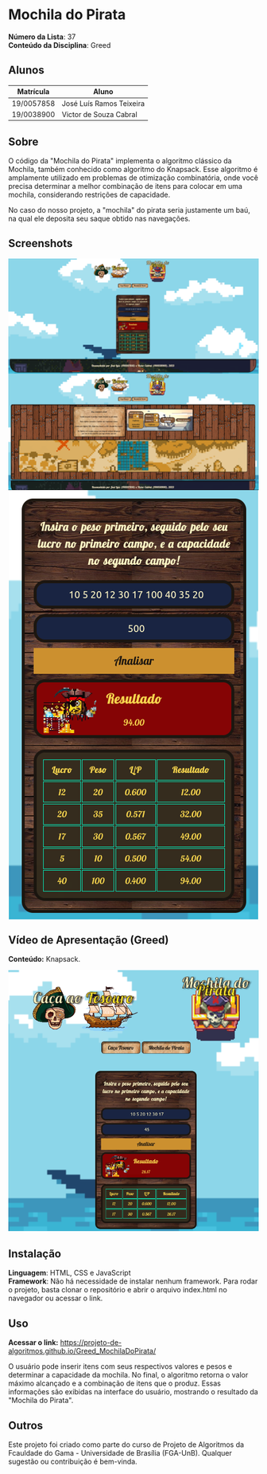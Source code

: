 # Mochila do Pirata

**Número da Lista**: 37<br>
**Conteúdo da Disciplina**: Greed<br>

## Alunos
|Matrícula | Aluno |
| -- | -- |
| 19/0057858  |  José Luís Ramos Teixeira |
| 19/0038900  |  Victor de Souza Cabral |


## Sobre 
O código da "Mochila do Pirata" implementa o algoritmo clássico da Mochila, também conhecido como algoritmo do Knapsack. Esse algoritmo é amplamente utilizado em problemas de otimização combinatória, onde você precisa determinar a melhor combinação de itens para colocar em uma mochila, considerando restrições de capacidade. 

No caso do nosso projeto, a "mochila" do pirata seria justamente um baú, na qual ele deposita seu saque obtido nas navegações.

## Screenshots

<img src="assets/print1-entrega3.png" style="display: block; margin-left: auto; margin-right: auto;">

<img src="assets/print2-entrega3.png" style="display: block; margin-left: auto; margin-right: auto;">

<img src="assets/print3-entrega3.png" style="display: block; margin-left: auto; margin-right: auto;">

## Vídeo de Apresentação (Greed)

**Conteúdo:** Knapsack.

<a href="https://www.youtube.com/watch?v=q8ADh35hU58" target="_blank">
  <img src="assets/link_video3.png" alt="Apresentação">
</a>

## Instalação 
**Linguagem**: HTML, CSS e JavaScript<br>
**Framework**: Não há necessidade de instalar nenhum framework. Para rodar o projeto, basta clonar o repositório e abrir o arquivo index.html no navegador ou acessar o link.<br>

## Uso 
**Acessar o link:** <https://projeto-de-algoritmos.github.io/Greed_MochilaDoPirata/>

O usuário pode inserir itens com seus respectivos valores e pesos e determinar a capacidade da mochila. No final, o algoritmo retorna o valor máximo alcançado e a combinação de itens que o produz. Essas informações são exibidas na interface do usuário, mostrando o resultado da "Mochila do Pirata".

## Outros 
Este projeto foi criado como parte do curso de Projeto de Algoritmos da Fcauldade do Gama - Universidade de Brasília (FGA-UnB). Qualquer sugestão ou contribuição é bem-vinda.



